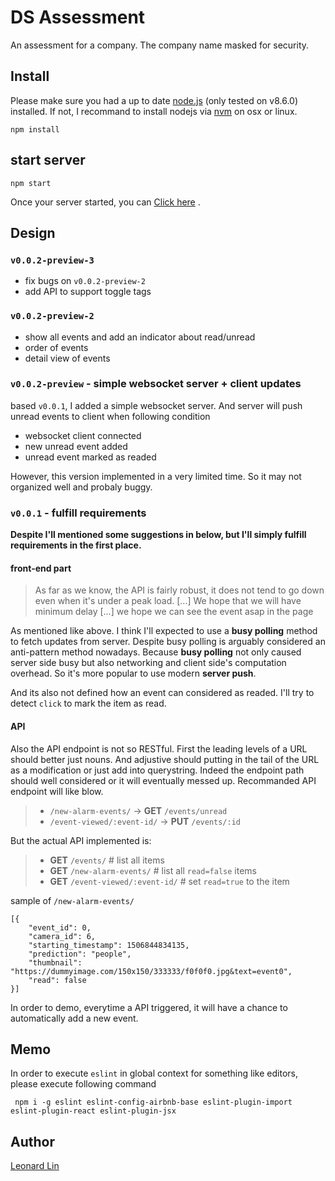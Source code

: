 # DS Assessment

An assessment for a company. The company name masked for security.

## Install

Please make sure you had a up to date [node.js](https://nodejs.org/en/) (only tested on v8.6.0) installed. If not, I recommand to install nodejs via [nvm](https://github.com/creationix/nvm) on osx or linux.

```
npm install
```

## start server

```
npm start
```

Once your server started, you can [Click here](http://localhost:6612/) .



## Design

### `v0.0.2-preview-3`

* fix bugs on `v0.0.2-preview-2`
* add API to support toggle tags

### `v0.0.2-preview-2`

* show all events and add an indicator about read/unread
* order of events
* detail view of events

### `v0.0.2-preview` - simple websocket server + client updates

based `v0.0.1`, I added a simple websocket server. And server will push unread events to client when following condition

* websocket client connected
* new unread event added
* unread event marked as readed

However, this version implemented in a very limited time. So it may not organized well and probaly buggy.

### `v0.0.1` - fulfill requirements

**Despite I'll mentioned some suggestions in below, but I'll simply fulfill requirements in the first place.**

#### front-end part

> As far as we know, the API is fairly robust, it does not tend to go down even when it's under a peak load. [...] We hope that we will have minimum delay [...] we hope we can see the event asap in the page

As mentioned like above. I think I'll expected to use a **busy polling** method to fetch updates from server. Despite busy polling is arguably considered an anti-pattern method nowadays. Because **busy polling** not only caused server side busy but also networking and client side's computation overhead. So it's more popular to use modern **server push**.

And its also not defined how an event can considered as readed. I'll try to detect `click` to mark the item as read.

#### API

Also the API endpoint is not so RESTful. First the leading levels of a URL should better just nouns. And adjustive should putting in the tail of the URL as a modification or just add into querystring. Indeed the endpoint path should well considered or it will eventually messed up. Recommanded API endpoint will like blow.

> * `/new-alarm-events/` -> **GET** `/events/unread`
> * `/event-viewed/:event-id/` -> **PUT** `/events/:id`

But the actual API implemented is:
> * **GET** `/events/` # list all items
> * **GET** `/new-alarm-events/` # list all `read=false` items
> * **GET** `/event-viewed/:event-id/` # set `read=true` to the item

sample of `/new-alarm-events/`
```
[{
	"event_id": 0,
	"camera_id": 6,
	"starting_timestamp": 1506844834135,
	"prediction": "people",
	"thumbnail": "https://dummyimage.com/150x150/333333/f0f0f0.jpg&text=event0",
	"read": false
}]
```
In order to demo, everytime a API triggered, it will have a chance to automatically add a new event.

## Memo

In order to execute `eslint` in global context for something like editors, please execute following command

```
 npm i -g eslint eslint-config-airbnb-base eslint-plugin-import eslint-plugin-react eslint-plugin-jsx
 ```

## Author

[Leonard Lin](https://github.com/gwokae)
